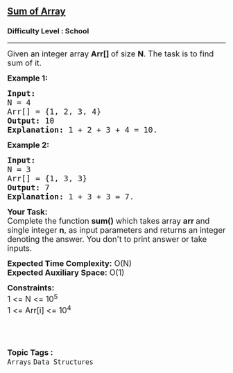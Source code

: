 <h2><a href="https://practice.geeksforgeeks.org/problems/sum-of-array2326/1?page=1&category[]=Arrays&sortBy=difficulty">Sum of Array</a></h2><h3>Difficulty Level : School</h3><hr><div class="problems_problem_content__Xm_eO"><p><span style="font-size:18px">Given an integer array <strong>Arr[] </strong>of size <strong>N</strong>. The task is to find sum of it.</span></p>

<p><span style="font-size:18px"><strong>Example 1:</strong></span></p>

<pre><span style="font-size:18px"><strong>Input:
</strong>N = 4
Arr[] = {1, 2, 3, 4}
<strong>Output:</strong> 10
<strong>Explanation:</strong> 1 + 2 + 3 + 4 = 10.
</span></pre>

<p><span style="font-size:18px"><strong>Example 2:</strong></span></p>

<pre><span style="font-size:18px"><strong>Input:
</strong>N = 3
Arr[] = {1, 3, 3}
<strong>Output:</strong> 7
<strong>Explanation:</strong>&nbsp;1 + 3 + 3 = 7.
</span></pre>

<p><span style="font-size:18px"><strong>Your Task:</strong><br>
Complete the function <strong>sum()</strong>&nbsp;which takes&nbsp;array&nbsp;<strong>arr&nbsp;</strong>and single&nbsp;integer&nbsp;<strong>n</strong>,&nbsp;as input parameters&nbsp;and returns an integer denoting the answer.&nbsp;You don't to print answer or take inputs.</span></p>

<p><span style="font-size:18px"><strong>Expected Time Complexity:</strong>&nbsp;O(N)<br>
<strong>Expected Auxiliary Space:</strong>&nbsp;O(1)</span></p>

<p><span style="font-size:18px"><strong>Constraints:</strong><br>
1 &lt;= N &lt;= 10<sup>5</sup><br>
1 &lt;= Arr[i] &lt;= 10<sup>4</sup></span></p>

<p>&nbsp;</p>
</div><br><p><span style=font-size:18px><strong>Topic Tags : </strong><br><code>Arrays</code>&nbsp;<code>Data Structures</code>&nbsp;
